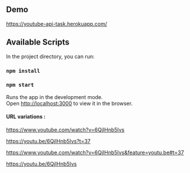## Demo
https://youtube-api-task.herokuapp.com/

## Available Scripts

In the project directory, you can run:

### `npm install`


### `npm start`

Runs the app in the development mode.<br />
Open [http://localhost:3000](http://localhost:3000) to view it in the browser.


#### URL variations : 

https://www.youtube.com/watch?v=6QjIHnb5Ivs 

https://youtu.be/6QjIHnb5Ivs?t=37 

https://www.youtube.com/watch?v=6QjIHnb5Ivs&feature=youtu.be#t=37

https://youtu.be/6QjIHnb5Ivs
